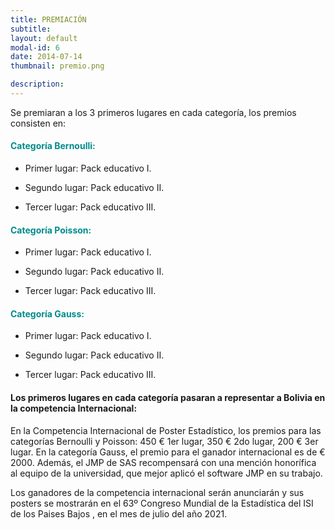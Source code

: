 ```yaml
---
title: PREMIACIÓN
subtitle: 
layout: default
modal-id: 6
date: 2014-07-14
thumbnail: premio.png

description: 
---
```


			
Se premiaran a los 3 primeros lugares en cada categoría, los premios consisten en:

<h4> <span style="color:darkcyan">Categoría Bernoulli:</span> </h4>

- Primer lugar: Pack educativo I.

- Segundo lugar: Pack educativo II.

- Tercer lugar: Pack educativo III.

<h4> <span style="color:darkcyan"> Categoría Poisson:</span> </h4>

- Primer lugar: Pack educativo I.

- Segundo lugar: Pack educativo II.

- Tercer lugar: Pack educativo III.

<h4> <span style="color:darkcyan"> Categoría Gauss: </span> </h4>

- Primer lugar: Pack educativo I.

- Segundo lugar: Pack educativo II.

- Tercer lugar: Pack educativo III.


				
<h4> Los primeros lugares en cada categoría pasaran a representar a Bolivia en la competencia Internacional: </h4>


En la Competencia Internacional de Poster Estadístico, los premios para las categorías Bernoulli y Poisson: 450 € 1er lugar, 350 € 2do lugar, 200 € 3er lugar. En la categoría Gauss, el premio para el ganador internacional es de € 2000. Además, el JMP de SAS recompensará con una mención honorífica al equipo de la universidad, que mejor aplicó el software JMP en su trabajo.

Los ganadores de la competencia internacional serán anunciarán y sus posters se mostrarán en el 63º Congreso Mundial de la Estadística del ISI de los Paises Bajos , en el mes de julio del año 2021.